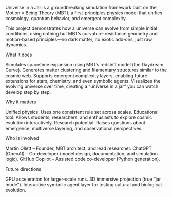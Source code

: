 Universe in a Jar is a groundbreaking simulation framework built on the Motion = Being Theory (MBT), a first-principles physics model that unifies cosmology, quantum behavior, and emergent complexity.


This project demonstrates how a universe can evolve from simple initial conditions, using nothing but MBT’s curvature-resistance geometry and motion-based principles—no dark matter, no exotic add‑ons, just raw dynamics.

What it does

Simulates spacetime expansion using MBT’s redshift model (the Daydream Curve).
Generates matter clustering and filamentary structures similar to the cosmic web.
Supports emergent complexity layers, enabling future extensions for stars, chemistry, and even symbolic agents.
Visualizes the evolving universe over time, creating a “universe in a jar” you can watch develop step by step.

Why it matters

Unified physics: Uses one consistent rule set across scales.
Educational tool: Allows students, researchers, and enthusiasts to explore cosmic evolution interactively.
Research potential: Raises questions about emergence, multiverse layering, and observational perspectives.

Who is involved

Martin Ollett – Founder, MBT architect, and lead researcher.
ChatGPT (OpenAI) – Co-developer (model design, documentation, and simulation logic).
GitHub Copilot – Assisted code co-developer (Python generation).

Future directions

GPU acceleration for larger-scale runs.
3D immersive projection (true “jar mode”).
Interactive symbolic agent layer for testing cultural and biological evolution.
